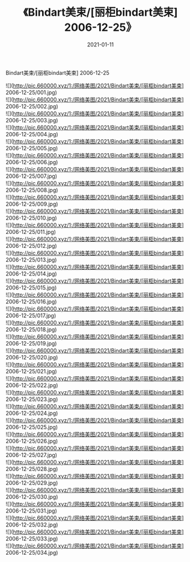 ﻿---
layout: post
title:  《Bindart美束/[丽柜bindart美束] 2006-12-25》
date:   2021-01-11
img: http://pic.660000.xyz/1:/网络美图/2021/Bindart美束/[丽柜bindart美束] 2006-12-25/000.jpg
categories: [美女, 清纯, 唯美]
---

Bindart美束/[丽柜bindart美束] 2006-12-25

 ![](http://pic.660000.xyz/1:/网络美图/2021/Bindart美束/[丽柜bindart美束] 2006-12-25/001.jpg) <br>![](http://pic.660000.xyz/1:/网络美图/2021/Bindart美束/[丽柜bindart美束] 2006-12-25/002.jpg) <br>![](http://pic.660000.xyz/1:/网络美图/2021/Bindart美束/[丽柜bindart美束] 2006-12-25/003.jpg) <br>![](http://pic.660000.xyz/1:/网络美图/2021/Bindart美束/[丽柜bindart美束] 2006-12-25/004.jpg) <br>![](http://pic.660000.xyz/1:/网络美图/2021/Bindart美束/[丽柜bindart美束] 2006-12-25/005.jpg) <br>![](http://pic.660000.xyz/1:/网络美图/2021/Bindart美束/[丽柜bindart美束] 2006-12-25/006.jpg) <br>![](http://pic.660000.xyz/1:/网络美图/2021/Bindart美束/[丽柜bindart美束] 2006-12-25/007.jpg) <br>![](http://pic.660000.xyz/1:/网络美图/2021/Bindart美束/[丽柜bindart美束] 2006-12-25/008.jpg) <br>![](http://pic.660000.xyz/1:/网络美图/2021/Bindart美束/[丽柜bindart美束] 2006-12-25/009.jpg) <br>![](http://pic.660000.xyz/1:/网络美图/2021/Bindart美束/[丽柜bindart美束] 2006-12-25/010.jpg) <br>![](http://pic.660000.xyz/1:/网络美图/2021/Bindart美束/[丽柜bindart美束] 2006-12-25/011.jpg) <br>![](http://pic.660000.xyz/1:/网络美图/2021/Bindart美束/[丽柜bindart美束] 2006-12-25/012.jpg) <br>![](http://pic.660000.xyz/1:/网络美图/2021/Bindart美束/[丽柜bindart美束] 2006-12-25/013.jpg) <br>![](http://pic.660000.xyz/1:/网络美图/2021/Bindart美束/[丽柜bindart美束] 2006-12-25/014.jpg) <br>![](http://pic.660000.xyz/1:/网络美图/2021/Bindart美束/[丽柜bindart美束] 2006-12-25/015.jpg) <br>![](http://pic.660000.xyz/1:/网络美图/2021/Bindart美束/[丽柜bindart美束] 2006-12-25/016.jpg) <br>![](http://pic.660000.xyz/1:/网络美图/2021/Bindart美束/[丽柜bindart美束] 2006-12-25/017.jpg) <br>![](http://pic.660000.xyz/1:/网络美图/2021/Bindart美束/[丽柜bindart美束] 2006-12-25/018.jpg) <br>![](http://pic.660000.xyz/1:/网络美图/2021/Bindart美束/[丽柜bindart美束] 2006-12-25/019.jpg) <br>![](http://pic.660000.xyz/1:/网络美图/2021/Bindart美束/[丽柜bindart美束] 2006-12-25/020.jpg) <br>![](http://pic.660000.xyz/1:/网络美图/2021/Bindart美束/[丽柜bindart美束] 2006-12-25/021.jpg) <br>![](http://pic.660000.xyz/1:/网络美图/2021/Bindart美束/[丽柜bindart美束] 2006-12-25/022.jpg) <br>![](http://pic.660000.xyz/1:/网络美图/2021/Bindart美束/[丽柜bindart美束] 2006-12-25/023.jpg) <br>![](http://pic.660000.xyz/1:/网络美图/2021/Bindart美束/[丽柜bindart美束] 2006-12-25/024.jpg) <br>![](http://pic.660000.xyz/1:/网络美图/2021/Bindart美束/[丽柜bindart美束] 2006-12-25/025.jpg) <br>![](http://pic.660000.xyz/1:/网络美图/2021/Bindart美束/[丽柜bindart美束] 2006-12-25/026.jpg) <br>![](http://pic.660000.xyz/1:/网络美图/2021/Bindart美束/[丽柜bindart美束] 2006-12-25/027.jpg) <br>![](http://pic.660000.xyz/1:/网络美图/2021/Bindart美束/[丽柜bindart美束] 2006-12-25/028.jpg) <br>![](http://pic.660000.xyz/1:/网络美图/2021/Bindart美束/[丽柜bindart美束] 2006-12-25/029.jpg) <br>![](http://pic.660000.xyz/1:/网络美图/2021/Bindart美束/[丽柜bindart美束] 2006-12-25/030.jpg) <br>![](http://pic.660000.xyz/1:/网络美图/2021/Bindart美束/[丽柜bindart美束] 2006-12-25/031.jpg) <br>![](http://pic.660000.xyz/1:/网络美图/2021/Bindart美束/[丽柜bindart美束] 2006-12-25/032.jpg) <br>![](http://pic.660000.xyz/1:/网络美图/2021/Bindart美束/[丽柜bindart美束] 2006-12-25/033.jpg) <br>![](http://pic.660000.xyz/1:/网络美图/2021/Bindart美束/[丽柜bindart美束] 2006-12-25/034.jpg) <br>